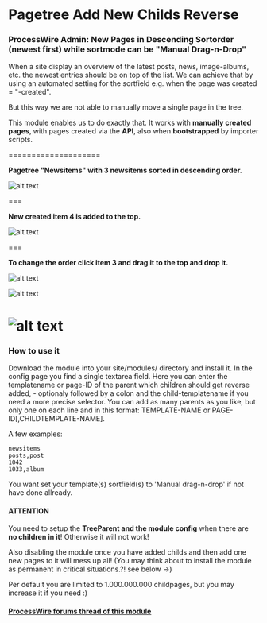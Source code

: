 Pagetree Add New Childs Reverse
===========================

### ProcessWire Admin: New Pages in Descending Sortorder (newest first) while sortmode can be "Manual Drag-n-Drop"


When a site display an overview of the latest posts, news, image-albums, etc. the newest entries should be on top of the list. We can achieve that by using an automated setting for the sortfield e.g. when the page was created = "-created".
 
But this way we are not able to manually move a single page in the tree.

This module enables us to do exactly that. 
It works with **manually created pages**, with pages created via the **API**, also when **bootstrapped** by importer scripts.

====================

**Pagetree "Newsitems" with 3 newsitems sorted in descending order.**

![alt text][screen1] 

===

**New created item 4 is added to the top.**

![alt text][screen2] 

===

**To change the order click item 3 and drag it to the top and drop it.**

![alt text][screen3]

![alt text][screen4]

![alt text][screen5]
===
[screen1]: http://nogajski.de/priv/postings/PageTreeAddNewChildsReverse_1.jpg "PageTree with 3 newsitems, sorted descending"
[screen2]: http://nogajski.de/priv/postings/PageTreeAddNewChildsReverse_2.jpg "New created item 4 is added to the top"
[screen3]: http://nogajski.de/priv/postings/PageTreeAddNewChildsReverse_3.jpg "Click item 3"
[screen4]: http://nogajski.de/priv/postings/PageTreeAddNewChildsReverse_4.jpg "move it to the top"
[screen5]: http://nogajski.de/priv/postings/PageTreeAddNewChildsReverse_5.jpg "manually changed sortorder is saved"


### How to use it

Download the module into your site/modules/ directory and install it. In the config page you find a single textarea field. 
Here you can enter the templatename or page-ID of the parent which children should get reverse added, - optionaly followed by a colon and the child-templatename if you need a more precise selector. 
You can add as many parents as you like, but only one on each line and in this format: 
TEMPLATE-NAME or PAGE-ID[,CHILDTEMPLATE-NAME].

A few examples: 
```
newsitems
posts,post
1042
1033,album
```

You want set your template(s) sortfield(s) to 'Manual drag-n-drop' if not have done allready.
 
#### ATTENTION
You need to setup the **TreeParent and the module config** when there are **no children in it**! Otherwise it will not work!

Also disabling the module once you have added childs and then add one new pages to it will mess up all!
(You may think about to install the module as permanent in critical situations.?! see below ->)

Per default you are limited to 1.000.000.000 childpages, but you may increase it if you need :)



#### [ProcessWire forums thread of this module](http://processwire.com/talk/topic/4758-release-pagetree-add-new-childs-reverse/ "go to the ProcessWire forums thread of this module")

